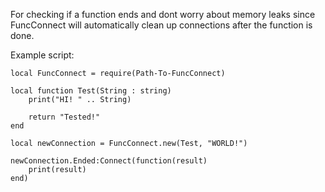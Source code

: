 For checking if a function ends and dont worry about memory leaks since
FuncConnect will automatically clean up connections after the function is done.

Example script:
```
local FuncConnect = require(Path-To-FuncConnect)

local function Test(String : string)
    print("HI! " .. String)

    return "Tested!"
end

local newConnection = FuncConnect.new(Test, "WORLD!")

newConnection.Ended:Connect(function(result)
    print(result)
end)
```
